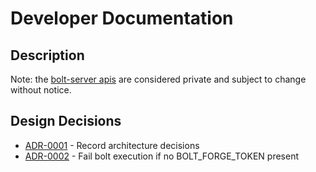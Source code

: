 # Developer Documentation

## Description

Note: the [bolt-server apis](bolt-api-servers.md) are considered private and subject to change without notice.

## Design Decisions

<!-- adrlog -->

* [ADR-0001](adr/0001-record-architecture-decisions.md) - Record architecture decisions
* [ADR-0002](adr/0002-fail-bolt-execution-if-no-bolt-forge-token-present.md) - Fail bolt execution if no BOLT_FORGE_TOKEN present

<!-- adrlogstop -->
